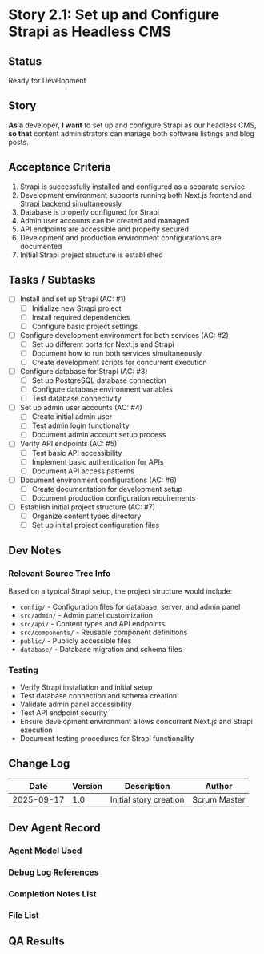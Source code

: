 # Story 2.1: Set up and Configure Strapi as Headless CMS

## Status

Ready for Development

## Story

**As a** developer,
**I want** to set up and configure Strapi as our headless CMS,
**so that** content administrators can manage both software listings and blog posts.

## Acceptance Criteria

1. Strapi is successfully installed and configured as a separate service
2. Development environment supports running both Next.js frontend and Strapi backend simultaneously
3. Database is properly configured for Strapi
4. Admin user accounts can be created and managed
5. API endpoints are accessible and properly secured
6. Development and production environment configurations are documented
7. Initial Strapi project structure is established

## Tasks / Subtasks

- [ ] Install and set up Strapi (AC: #1)
  - [ ] Initialize new Strapi project
  - [ ] Install required dependencies
  - [ ] Configure basic project settings
- [ ] Configure development environment for both services (AC: #2)
  - [ ] Set up different ports for Next.js and Strapi
  - [ ] Document how to run both services simultaneously
  - [ ] Create development scripts for concurrent execution
- [ ] Configure database for Strapi (AC: #3)
  - [ ] Set up PostgreSQL database connection
  - [ ] Configure database environment variables
  - [ ] Test database connectivity
- [ ] Set up admin user accounts (AC: #4)
  - [ ] Create initial admin user
  - [ ] Test admin login functionality
  - [ ] Document admin account setup process
- [ ] Verify API endpoints (AC: #5)
  - [ ] Test basic API accessibility
  - [ ] Implement basic authentication for APIs
  - [ ] Document API access patterns
- [ ] Document environment configurations (AC: #6)
  - [ ] Create documentation for development setup
  - [ ] Document production configuration requirements
- [ ] Establish initial project structure (AC: #7)
  - [ ] Organize content types directory
  - [ ] Set up initial project configuration files

## Dev Notes

### Relevant Source Tree Info
Based on a typical Strapi setup, the project structure would include:
- `config/` - Configuration files for database, server, and admin panel
- `src/admin/` - Admin panel customization
- `src/api/` - Content types and API endpoints
- `src/components/` - Reusable component definitions
- `public/` - Publicly accessible files
- `database/` - Database migration and schema files

### Testing
- Verify Strapi installation and initial setup
- Test database connection and schema creation
- Validate admin panel accessibility
- Test API endpoint security
- Ensure development environment allows concurrent Next.js and Strapi execution
- Document testing procedures for Strapi functionality

## Change Log

| Date | Version | Description | Author |
| ---- | ------- | ----------- | ------ |
| 2025-09-17 | 1.0 | Initial story creation | Scrum Master |

## Dev Agent Record

### Agent Model Used

### Debug Log References

### Completion Notes List

### File List

## QA Results